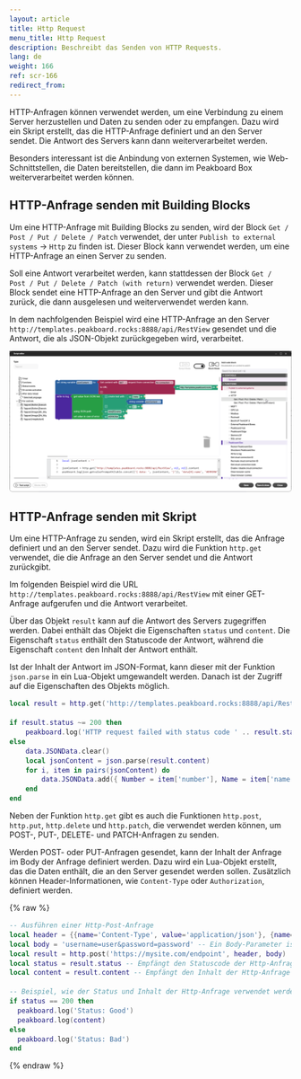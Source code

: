 ```yaml
---
layout: article
title: Http Request
menu_title: Http Request
description: Beschreibt das Senden von HTTP Requests.
lang: de
weight: 166
ref: scr-166
redirect_from:
---
```


HTTP-Anfragen können verwendet werden, um eine Verbindung zu einem Server herzustellen und Daten zu senden oder zu empfangen. Dazu wird ein Skript erstellt, das die HTTP-Anfrage definiert und an den Server sendet. Die Antwort des Servers kann dann weiterverarbeitet werden.

Besonders interessant ist die Anbindung von externen Systemen, wie Web-Schnittstellen, die Daten bereitstellen, die dann im Peakboard Box weiterverarbeitet werden können.

## HTTP-Anfrage senden mit Building Blocks
Um eine HTTP-Anfrage mit Building Blocks zu senden, wird der Block `Get / Post / Put / Delete / Patch` verwendet, der unter `Publish to external systems` -> `Http` zu finden ist. Dieser Block kann verwendet werden, um eine HTTP-Anfrage an einen Server zu senden.

Soll eine Antwort verarbeitet werden, kann stattdessen der Block `Get / Post / Put / Delete / Patch (with return)` verwendet werden. Dieser Block sendet eine HTTP-Anfrage an den Server und gibt die Antwort zurück, die dann ausgelesen und weiterverwendet werden kann.

In dem nachfolgenden Beispiel wird eine HTTP-Anfrage an den Server `http://templates.peakboard.rocks:8888/api/RestView` gesendet und die Antwort, die als JSON-Objekt zurückgegeben wird, verarbeitet.

![Senden einer Http-Anfrage](/assets/images/scripting/Scripting_Beispiele/http-requests/en-script-send-http-request.png)

## HTTP-Anfrage senden mit Skript
Um eine HTTP-Anfrage zu senden, wird ein Skript erstellt, das die Anfrage definiert und an den Server sendet. Dazu wird die Funktion `http.get` verwendet, die die Anfrage an den Server sendet und die Antwort zurückgibt.

Im folgenden Beispiel wird die URL `http://templates.peakboard.rocks:8888/api/RestView` mit einer GET-Anfrage aufgerufen und die Antwort verarbeitet.

Über das Objekt `result` kann auf die Antwort des Servers zugegriffen werden. Dabei enthält das Objekt die Eigenschaften `status` und `content`. Die Eigenschaft `status` enthält den Statuscode der Antwort, während die Eigenschaft `content` den Inhalt der Antwort enthält.

Ist der Inhalt der Antwort im JSON-Format, kann dieser mit der Funktion `json.parse` in ein Lua-Objekt umgewandelt werden. Danach ist der Zugriff auf die Eigenschaften des Objekts möglich.

```lua
local result = http.get('http://templates.peakboard.rocks:8888/api/RestView')

if result.status ~= 200 then
	peakboard.log('HTTP request failed with status code ' .. result.status)
else
	data.JSONData.clear()
	local jsonContent = json.parse(result.content)
	for i, item in pairs(jsonContent) do
		data.JSONData.add({ Number = item['number'], Name = item['name'] })
	end
end
```

Neben der Funktion `http.get` gibt es auch die Funktionen `http.post`, `http.put`, `http.delete` und `http.patch`, die verwendet werden können, um POST-, PUT-, DELETE- und PATCH-Anfragen zu senden.

Werden POST- oder PUT-Anfragen gesendet, kann der Inhalt der Anfrage im Body der Anfrage definiert werden. Dazu wird ein Lua-Objekt erstellt, das die Daten enthält, die an den Server gesendet werden sollen. Zusätzlich können Header-Informationen, wie `Content-Type` oder `Authorization`, definiert werden.

{% raw %}
```lua
-- Ausführen einer Http-Post-Anfrage
local header = {{name='Content-Type', value='application/json'}, {name='header2', value='value2'}} -- Das Senden eines Headers ist optional. Du kannst auch nil übergeben.
local body = 'username=user&password=password' -- Ein Body-Parameter ist optional. Du kannst auch nil übergeben.
local result = http.post('https://mysite.com/endpoint', header, body)
local status = result.status -- Empfängt den Statuscode der Http-Anfrage
local content = result.content -- Empfängt den Inhalt der Http-Anfrage

-- Beispiel, wie der Status und Inhalt der Http-Anfrage verwendet werden kann
if status == 200 then
  peakboard.log('Status: Good')
  peakboard.log(content)
else
  peakboard.log('Status: Bad')
end
```
{% endraw %}
